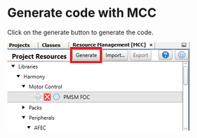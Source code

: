 # Generate code with MCC

Click on the generate button to generate the code.

![Framework path](GUID-BFF6F056-45B9-4975-A72E-E45E11E2D7AA-low.png)